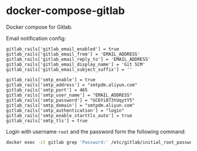 # docker-compose-gitlab
Docker compose for Gitlab.

Email notification config:
```
gitlab_rails['gitlab_email_enabled'] = true
gitlab_rails['gitlab_email_from'] = 'EMAIL_ADDRESS'
gitlab_rails['gitlab_email_reply_to'] = 'EMAIL_ADDRESS'
gitlab_rails['gitlab_email_display_name'] = 'Git SCM'
gitlab_rails['gitlab_email_subject_suffix'] = ''

gitlab_rails['smtp_enable'] = true
gitlab_rails['smtp_address'] = "smtpdm.aliyun.com"
gitlab_rails['smtp_port'] = 465
gitlab_rails['smtp_user_name'] = "EMAIL_ADDRESS"
gitlab_rails['smtp_password'] = "GC6Yi873tUqytY5"
gitlab_rails['smtp_domain'] = "smtpdm.aliyun.com"
gitlab_rails['smtp_authentication'] = "login"
gitlab_rails['smtp_enable_starttls_auto'] = true
gitlab_rails['smtp_tls'] = true
```

Login with username `root` and the password form the following command:
```sh
docker exec -it gitlab grep 'Password:' /etc/gitlab/initial_root_password
```
